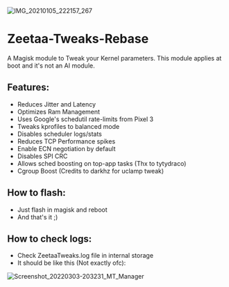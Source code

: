 ![IMG_20210105_222157_267](https://user-images.githubusercontent.com/67799176/103706233-6f91f780-4fa4-11eb-877c-5d47a1c27cdb.jpg)
# Zeetaa-Tweaks-Rebase
A Magisk module to Tweak your Kernel parameters. This module applies at boot and it's not an AI module.

## Features:
- Reduces Jitter and Latency
- Optimizes Ram Management
- Uses Google's schedutil rate-limits from Pixel 3
- Tweaks kprofiles to balanced mode
- Disables scheduler logs/stats
- Reduces TCP Performance spikes
- Enable ECN negotiation by default
- Disables SPI CRC
- Allows sched boosting on top-app tasks (Thx to tytydraco)
- Cgroup Boost (Credits to darkhz for uclamp tweak)

## How to flash:
- Just flash in magisk and reboot
- And that's it ;)

## How to check logs:
- Check ZeetaaTweaks.log file in internal storage
- It should be like this (Not exactly ofc):

![Screenshot_20220303-203231_MT_Manager](https://user-images.githubusercontent.com/67799176/156649692-527751b0-05cb-4914-894e-c1686d58028c.png)
